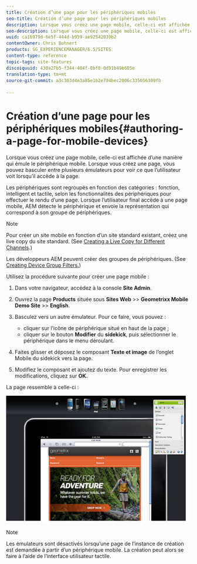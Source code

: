 ```yaml
---
title: Création d’une page pour les périphériques mobiles
seo-title: Création d’une page pour les périphériques mobiles
description: Lorsque vous créez une page mobile, celle-ci est affichée d’une manière qui émule le périphérique mobile. Lorsque vous créez une page, vous pouvez basculer entre plusieurs émulateurs pour voir ce que l’utilisateur voit lorsqu’il accède à la page.
seo-description: Lorsque vous créez une page mobile, celle-ci est affichée d’une manière qui émule le périphérique mobile. Lorsque vous créez une page, vous pouvez basculer entre plusieurs émulateurs pour voir ce que l’utilisateur voit lorsqu’il accède à la page.
uuid: ca16979d-6e5f-444d-b959-ae92542039b2
contentOwner: Chris Bohnert
products: SG_EXPERIENCEMANAGER/6.5/SITES
content-type: reference
topic-tags: site-features
discoiquuid: 430a27b5-f344-404f-8bf8-0d91b49b605e
translation-type: tm+mt
source-git-commit: a3c303d4e3a85e1b2e794bec2006c335056309fb

---
```



# Création d’une page pour les périphériques mobiles{#authoring-a-page-for-mobile-devices}

Lorsque vous créez une page mobile, celle-ci est affichée d’une manière qui émule le périphérique mobile. Lorsque vous créez une page, vous pouvez basculer entre plusieurs émulateurs pour voir ce que l’utilisateur voit lorsqu’il accède à la page.

Les périphériques sont regroupés en fonction des catégories : fonction, intelligent et tactile, selon les fonctionnalités des périphériques pour effectuer le rendu d’une page. Lorsque l’utilisateur final accède à une page mobile, AEM détecte le périphérique et envoie la représentation qui correspond à son groupe de périphériques.

>[!NOTE]
>
>Pour créer un site mobile en fonction d’un site standard existant, créez une live copy du site standard. (See [Creating a Live Copy for Different Channels](/help/sites-administering/msm-livecopy.md).)
>
>Les développeurs AEM peuvent créer des groupes de périphériques. (See [Creating Device Group Filters.](/help/sites-developing/groupfilters.md))

Utilisez la procédure suivante pour créer une page mobile :

1. Dans votre navigateur, accédez à la console **Site Admin**.
1. Ouvrez la page **Products** située sous **Sites Web** >> **Geometrixx Mobile Demo Site** >> **English**.

1. Basculez vers un autre émulateur. Pour ce faire, vous pouvez :

   * cliquer sur l’icône de périphérique situé en haut de la page ;
   * cliquer sur le bouton **Modifier** du **sidekick**, puis sélectionner le périphérique dans le menu déroulant.

1. Faites glisser et déposez le composant **Texte et image** de l’onglet Mobile du sidekick vers la page.
1. Modifiez le composant et ajoutez du texte. Pour enregistrer les modifications, cliquez sur **OK.**

La page ressemble à celle-ci :

![mobileipademu](assets/mobileipademu.png)

>[!NOTE]
>
>Les émulateurs sont désactivés lorsqu’une page de l’instance de création est demandée à partir d’un périphérique mobile. La création peut alors se faire à l’aide de l’interface utilisateur tactile.

